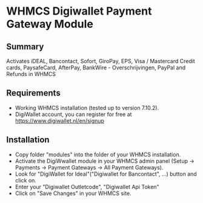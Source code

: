 # WHMCS Digiwallet Payment Gateway Module #

## Summary ##
Activates iDEAL, Bancontact, Sofort, GiroPay, EPS, Visa / Mastercard Credit cards, PaysafeCard, AfterPay, BankWire - Overschrijvingen, PayPal and Refunds in WHMCS
## Requirements ##
- Working WHMCS installation (tested up to version 7.10.2).
- DigiWallet account, you can register for free at https://www.digiwallet.nl/en/signup

## Installation ##
- Copy folder "modules" into the folder of your WHMCS installation.
- Activate the DigiWwallet module in your WHMCS admin panel (Setup -> Payments -> Payment Gateways -> All Payment Gateways).
- Look for "DigiWallet for Ideal"("Digiwallet for Bancontact", ...) button and click on.
- Enter your "Digiwallet Outletcode", "Digiwallet Api Token"
- Click on "Save Changes" in your WHMCS site.
